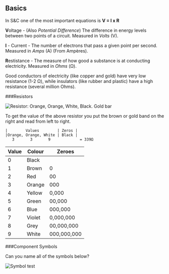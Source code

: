 Basics
---------


In S&C one of the most important equations is **V = I x R**

<b>V</b>oltage - (Also *Potential Difference*) The difference in energy levels between two points of a circuit. Measured in *Volts* (V). 

<b>I</b> - Current - The number of electrons that pass a given point per second. Measured in *Amps* (A) (From Ampères).  

<b>R</b>estistance - The measure of how good a substance is at conducting electricity. Measured in *Ohms* (Ω).    
 
Good conductors of electricity (like copper and gold) have very low resistance (1-2 Ω), while insulators (like rubber and plastic) have a high resistance (several million Ohms). 

###Resistors

![Resistor: Orange, Orange, White, Black. Gold bar](https://encrypted-tbn2.gstatic.com/images?q=tbn:ANd9GcRw-Y6-bGo_GfYqrjH1_zxnKI1tzdtO0sfq7ZbO-O1gBJ0W4XkUMA)

To get the value of the above resistor you put the brown or gold band on the right and read from left to right.

    |        Values        | Zeros |
    |Orange, Orange, White | Black |
       3       3       9             = 339Ω

|Value|Colour|Zeroes|
|-----|------|------|
|0|Black||
|1|Brown|0|
|2|Red|00|
|3 |Orange|000|
|4 |Yellow|0,000| 	
|5 |Green|00,000| 	
|6 |Blue|000,000| 	
|7 |Violet|0,000,000| 	
|8 |Grey|00,000,000| 	
|9|White|000,000,000|


###Component Symbols

Can you name all of the symbols below?

![Symbol test](https://bournetoinvent.com/projects/gcse_theory/img/2012_q6.png)
